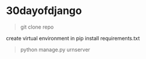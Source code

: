# 30dayofdjango

>git clone repo

create virtual environment in pip install requirements.txt

>python manage.py urnserver
